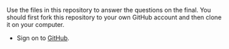 Use the files in this repository to answer the questions on the final. You should first fork this repository to your
own GitHub account and then clone it on your computer.

* Sign on to [GitHub](https://github.com/).
